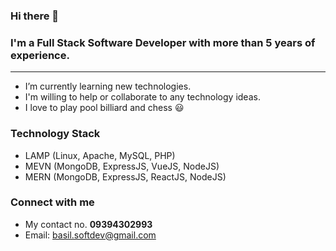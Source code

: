 ### Hi there 👋

### I'm a Full Stack Software Developer with more than 5 years of experience.

---
 
 - I’m currently learning new technologies.
 - I'm willing to help or collaborate to any technology ideas.
 - I love to play pool billiard and chess 😃


### Technology Stack

 - LAMP (Linux, Apache, MySQL, PHP)
 - MEVN (MongoDB, ExpressJS, VueJS, NodeJS)
 - MERN (MongoDB, ExpressJS, ReactJS, NodeJS)


### Connect with me

 - My contact no. **09394302993**
 - Email: basil.softdev@gmail.com



<!--
**bas19/bas19** is a ✨ _special_ ✨ repository because its `README.md` (this file) appears on your GitHub profile.

Here are some ideas to get you started:

- 🔭 I’m currently working on ...
- 🌱 I’m currently learning ...
- 👯 I’m looking to collaborate on ...
- 🤔 I’m looking for help with ...
- 💬 Ask me about ...
- 📫 How to reach me: ...
- 😄 Pronouns: ...
- ⚡ Fun fact: ...
-->

